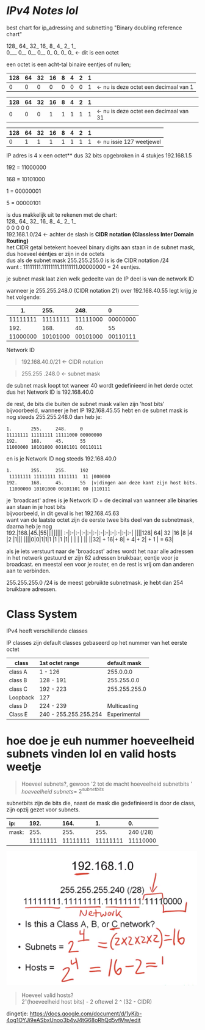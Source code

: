 # ***IPv4 Notes lol***   


best chart for ip_adressing and subnetting
"Binary doubling reference chart"

128_ 64_ 32_ 16_ 8_ 4_ 2_ 1_    
0___ 0__ 0__ 0__ 0_ 0_ 0_ 0_ <- dit is een octet

een octet is een acht-tal binaire eentjes of nullen;

|128|64|32|16|8|4|2|1|| 
|:---|:---|:---|:---|:---|:---|:---|:--|:-
0|0|0|0|0|0|0|1| <- nu is deze octet een decimaal van 1

|128|64|32|16|8|4|2|1|| 
|:---|:---|:---|:---|:---|:---|:---|:--|:-
0|0|0|1|1|1|1|1| <- nu is deze octet een decimaal van 31

|128|64|32|16|8|4|2|1|| 
|:---|:---|:---|:---|:---|:---|:---|:--|:-
0|1|1|1|1|1|1|1| <- nu issie 127 weetjewel

IP adres is 4 x een octet**
dus 32 bits opgebroken in 4 stukjes
192.168.1.5

192 = 11000000

168 = 10101000

1	= 00000001

5	= 00000101

is dus makkelijk uit te rekenen met de chart:    
128_ 64_ 32_ 16_ 8_ 4_ 2_ 1_    
0	 0   0	 0 	 0    
192.168.1.0/24 <- achter de slash is **CIDR notation (Classless Inter Domain Routing)**     
het CIDR getal betekent hoeveel binary digits aan staan in de subnet mask,    
dus hoeveel ééntjes er zijn in de octets   
dus als de subnet mask 255.255.255.0 is is de CIDR notation /24   
want : 11111111.11111111.11111111.00000000 = 24 eentjes.   

je subnet mask laat zien welk gedeelte van de IP deel is van de network ID

wanneer je 255.255.248.0 (CIDR notation 21) over 192.168.40.55 legt krijg je het volgende:

1.|255.|248.|0
-|:-|:-|:-|   
11111111|11111111|11111000|00000000   
192.|168.|40.|55   
11000000|10101000|00101000|00110111   

Network ID

>192.168.40.0/21 <- CIDR notation

>255.255 .248.0	 <- subnet mask   

de subnet mask loopt tot waneer 40 wordt gedefinieerd in het derde octet
dus het Network ID is 192.168.40.0

de rest, de bits die buiten de subnet mask vallen zijn 'host bits'
bijvoorbeeld, wanneer je het IP 192.168.45.55 hebt en de subnet mask is nog steeds 255.255.248.0 
dan heb je:
```
1.       255.     248.     0    
11111111 11111111 11111000 00000000
192.	 168. 	  45.      55
11000000 10101000 00101101 00110111
```
en is je Network ID nog steeds 192.168.40.0 
```
1.       255.     255.     192 
 11111111 11111111 1111111  11 |000000
192.	 168. 	  45.      55  |v|dingen aan deze kant zijn host bits.
 11000000 10101000 00101101 00 |110111
 ```
je 'broadcast' adres is je Network ID + de decimal van wanneer alle binaries aan staan in je host bits    
bijvoorbeeld, in dit geval is het 192.168.45.63     
want van de laatste octet zijn de eerste twee bits deel van de subnetmask, daarna heb je nog     
192.|168.|45.|55||||||||| 
:-|:-|:-|:-|:-|:-|:-|:-|:-|:-|:-|:-|
||||128| 64| 32 |16 |8 |4 |2 |1|||
||||0|0|1|1|1 |1 |1 |1| | |
|	|		|| ||32| + 16|+ 8| + 4|+ 2| + 1 | = 63|

als je iets verstuurt naar de 'broadcast' adres wordt het naar alle adressen in het netwerk gestuurd
er zijn 62 adressen bruikbaar, eentje voor je broadcast. en meestal een voor je router, 
en de rest is vrij om dan anderen aan te verbinden.

255.255.255.0 
/24
is de meest gebruikte subnetmask.
je hebt dan 254 bruikbare adressen.

# Class System

IPv4 heeft verschillende classes

IP classes zijn default classes gebaseerd op het nummer van het eerste octet

class|1st octet range| default mask
--|:-|:-
class A|1 - 126|255.0.0.0
class B|128 - 191|255.255.0.0
class C|192 - 223|255.255.255.0
Loopback|127|  
class D| 224 - 239| Multicasting
Class E| 240 - 255.255.255.254|Experimental

# hoe doe je euh nummer hoeveelheid subnets vinden lol en valid hosts weetje

>Hoeveel subnets?, gewoon '2 tot de macht hoeveelheid subnetbits '   
$hoeveelheid$ $subnets =$ $2 ^ {subnetbits}$   

subnetbits zijn de bits die, naast de mask die gedefinieerd is door de class, zijn opzij gezet voor subnets.

ip:|192.|164.|1.|0.
:-|:-|:-|:-|:-|
mask:|255.|255.|255.|240 (/28)
||11111111|11111111|11111111|11110000|

<img src="a.png" alt="drawing" width="500"/>

>Hoeveel valid hosts?   
2ˆ(hoeveelheid host bits) - 2 oftewel 2 ^ (32 - CIDR)   

dingetje:
https://docs.google.com/document/d/1yKjb-4og1OYJi9eASbxUnoo3b4vJ4tG68oRhQd5vfMw/edit

